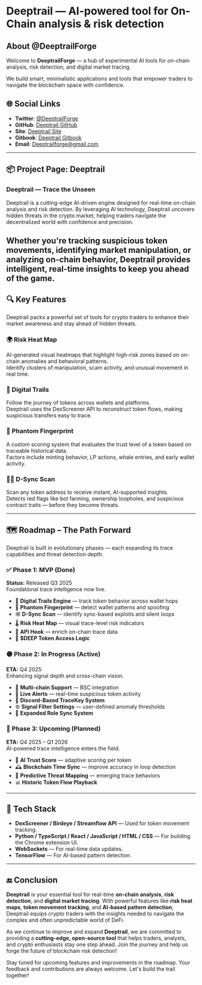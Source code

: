 # **Deeptrail** — AI-powered tool for On-Chain analysis & risk detection

## **About @DeeptrailForge**
Welcome to **DeeptrailForge** — a hub of experimental AI tools for on-chain analysis, risk detection, and digital market tracing.

We build smart, minimalistic applications and tools that empower traders to navigate the blockchain space with confidence.

## 🌐 **Social Links**

- **Twitter**: [@DeeptrailForge](https://twitter.com/DeeptrailForge)
- **GitHub**: [Deeptrail GitHub](https://github.com/DeeptrailForge)
- **Site**: [Deeptrail Site](https://deeptrailforge.com)
- **Gitbook**: [Deeptrail Gitbook](https://deeptrailforge.gitbook.io/deeptrailforge/)
- **Email**: Deeptrailforge@gmail.com

---

## 📦 **Project Page: Deeptrail**

### **Deeptrail — Trace the Unseen**

Deeptrail is a cutting-edge AI-driven engine designed for real-time on-chain analysis and risk detection. By leveraging AI technology, Deeptrail uncovers hidden threats in the crypto market, helping traders navigate the decentralized world with confidence and precision.

Whether you're tracking suspicious token movements, identifying market manipulation, or analyzing on-chain behavior, Deeptrail provides intelligent, real-time insights to keep you ahead of the game.
---

## 🔍 Key Features

Deeptrail packs a powerful set of tools for crypto traders to enhance their market awareness and stay ahead of hidden threats.

### 🌍 Risk Heat Map  
AI-generated visual heatmaps that highlight high-risk zones based on on-chain anomalies and behavioral patterns.  
Identify clusters of manipulation, scam activity, and unusual movement in real time.

### 🔗 Digital Trails  
Follow the journey of tokens across wallets and platforms.  
Deeptrail uses the DexScreener API to reconstruct token flows, making suspicious transfers easy to trace.
### 👤 Phantom Fingerprint  
A custom scoring system that evaluates the trust level of a token based on traceable historical data.  
Factors include minting behavior, LP actions, whale entries, and early wallet activity.



### 🕵️‍♂️ D-Sync Scan  
Scan any token address to receive instant, AI-supported insights.  
Detects red flags like bot farming, ownership loopholes, and suspicious contract traits — before they become threats.

---
## 🗺️ Roadmap – The Path Forward

Deeptrail is built in evolutionary phases — each expanding its trace capabilities and threat detection depth.

### ✅ Phase 1: MVP (Done)  
**Status:** Released Q3 2025  
Foundational trace intelligence now live.

- 🧭 **Digital Trails Engine** — track token behavior across wallet hops  
- 🧠 **Phantom Fingerprint** — detect wallet patterns and spoofing  
- 🕸️ **D-Sync Scan** — identify sync-based exploits and silent loops  
- 🌡️ **Risk Heat Map** — visual trace-level risk indicators  
- 🔗 **API Hook** — enrich on-chain trace data
- 🧬 **$DEEP Token Access Logic**

### 🟣 Phase 2: In Progress (Active)  
**ETA:** Q4 2025  
Enhancing signal depth and cross-chain vision.

- 🔁 **Multi-chain Support** — BSC integration  
- 📡 **Live Alerts** — real-time suspicious token activity  
- 🔐 **Discord-Based TraceKey System**  
- ⚙️ **Signal Filter Settings** — user-defined anomaly thresholds  
- 📌 **Expanded Role Sync System**

### 🔴 Phase 3: Upcoming (Planned)  
**ETA:** Q4 2025 – Q1 2026  
AI-powered trace intelligence enters the field.

- 🧠 **AI Trust Score** — adaptive scoring per token  
- 🕰️ **Blockchain Time Sync** — improve accuracy in loop detection  
- 🧬 **Predictive Threat Mapping** — emerging trace behaviors  
- 📊 **Historic Token Flow Playback**  

---

## 🔧 **Tech Stack**

- **DexScreener / Birdeye / Streamflow API** — Used for token movement tracking.
- **Python / TypeScript / React / JavaScript / HTML / CSS** — For building the Chrome extension UI.
- **WebSockets** — For real-time data updates.
- **TensorFlow** — For AI-based pattern detection.

---


## 🔚 **Conclusion**

**Deeptrail** is your essential tool for real-time **on-chain analysis**, **risk detection**, and **digital market tracing**. With powerful features like **risk heat maps**, **token movement tracking**, and **AI-based pattern detection**, Deeptrail equips crypto traders with the insights needed to navigate the complex and often unpredictable world of DeFi.

As we continue to improve and expand **Deeptrail**, we are committed to providing a **cutting-edge, open-source tool** that helps traders, analysts, and crypto enthusiasts stay one step ahead. Join the journey and help us forge the future of blockchain risk detection!

Stay tuned for upcoming features and improvements in the roadmap. Your feedback and contributions are always welcome. Let's build the trail together!
